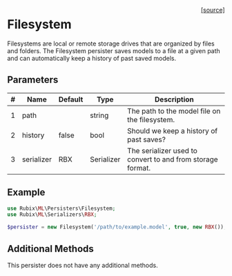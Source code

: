 <span style="float:right;"><a href="https://github.com/RubixML/ML/blob/master/src/Persisters/Filesystem.php">[source]</a></span>

# Filesystem
Filesystems are local or remote storage drives that are organized by files and folders. The Filesystem persister saves models to a file at a given path and can automatically keep a history of past saved models.

## Parameters
| # | Name | Default | Type | Description |
|---|---|---|---|---|
| 1 | path | | string | The path to the model file on the filesystem. |
| 2 | history | false | bool | Should we keep a history of past saves? |
| 3 | serializer | RBX | Serializer | The serializer used to convert to and from storage format. |

## Example
```php
use Rubix\ML\Persisters\Filesystem;
use Rubix\ML\Serializers\RBX;

$persister = new Filesystem('/path/to/example.model', true, new RBX());
```

## Additional Methods
This persister does not have any additional methods.
